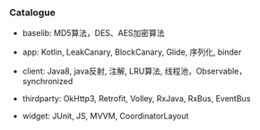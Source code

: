 ### Catalogue

- baselib: MD5算法，DES、AES加密算法

- app: Kotlin, LeakCanary, BlockCanary, Glide, 序列化, binder

- client: Java8, java反射, 注解, LRU算法, 线程池，Observable，synchronized

- thirdparty: OkHttp3, Retrofit, Volley, RxJava, RxBus, EventBus

- widget: JUnit, JS, MVVM, CoordinatorLayout
